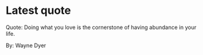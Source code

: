 # Latest quote 

Quote: Doing what you love is the cornerstone of having abundance in your life. 

By: Wayne Dyer